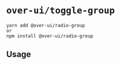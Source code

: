 # `over-ui/toggle-group`

```
yarn add @over-ui/radio-group
or
npm install @over-ui/radio-group
```

## Usage
